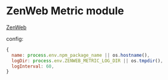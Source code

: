 # ZenWeb Metric module

[ZenWeb](https://www.npmjs.com/package/zenweb)

config:
```js
{
  name: process.env.npm_package_name || os.hostname(),
  logDir: process.env.ZENWEB_METRIC_LOG_DIR || os.tmpdir(),
  logInterval: 60,
}
```
